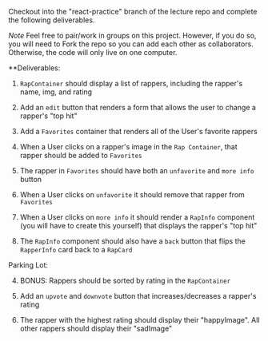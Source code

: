 Checkout into the "react-practice" branch of the lecture repo and complete the following deliverables.

_Note_ Feel free to pair/work in groups on this project. However, if you do so, you will need to Fork the repo so you can add each other as collaborators. Otherwise, the code will only live on one computer.

\*\*Deliverables:

1. `RapContainer` should display a list of rappers, including the rapper's name, img, and rating

2. Add an `edit` button that renders a form that allows the user to change a rapper's "top hit"

3. Add a `Favorites` container that renders all of the User's favorite rappers

4. When a User clicks on a rapper's image in the `Rap Container`, that rapper should be added to `Favorites`

5. The rapper in `Favorites` should have both an `unfavorite` and `more info` button

6. When a User clicks on `unfavorite` it should remove that rapper from `Favorites`

7. When a User clicks on `more info` it should render a `RapInfo` component (you will have to create this yourself) that displays the rapper's "top hit"

8. The `RapInfo` component should also have a `back` button that flips the `RapperInfo` card back to a `RapCard`

Parking Lot:

4. BONUS: Rappers should be sorted by rating in the `RapContainer`

5. Add an `upvote` and `downvote` button that increases/decreases a rapper's rating

6. The rapper with the highest rating should display their "happyImage". All other rappers should display their "sadImage"

